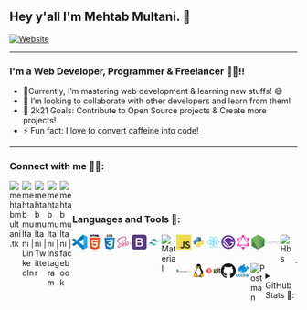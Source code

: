 ## Hey y'all I'm **Mehtab Multani**. 👋

[![Website](https://img.shields.io/website?label=mehtabmultani.tk&style=for-the-badge&url=https%3A%2F%2Fcodestackr.com)](https://mehtabmultani.tk)

---

### I'm a **Web Developer**, **Programmer** & **Freelancer** 👨‍💻!!

- 🌱Currently, I’m mastering web development & learning new stuffs! 😅
- 👯 I’m looking to collaborate with other developers and learn from them!
- 🥅 2k21 Goals: Contribute to Open Source projects & Create more projects!
- ⚡ Fun fact: I love to convert caffeine into code!

---

### **Connect with me** 🏄‍♂️:

[<img align="left" alt="mehtabmultani.tk" width="22px" src="https://maxcdn.icons8.com/Share/icon/ultraviolet/Network/domain1600.png" />][website]
[<img align="left" alt="mehtab multani | LinkedIn" width="22px" src="https://image.flaticon.com/icons/png/512/174/174857.png" />][linkedin]
[<img align="left" alt="mehtab multani | Twitter" width="22px" src="https://www.obgyn.cam.ac.uk/files/2014/10/twitter-icon-300x300.png" />][twitter]
[<img align="left" alt="mehtab multani | Instagram" width="22px" src="https://upload.wikimedia.org/wikipedia/commons/a/a5/Instagram_icon.png" />][instagram]
[<img align="left" alt="mehtab multani | facebook" width="22px" src="https://coindoo.com/wp-content/uploads/2019/01/facebook-icon.png" />][facebook]

<br/>
<br/>

### **Languages and Tools** 🔰:

[<img align="left" alt="Visual Studio Code" width="26px" src="https://raw.githubusercontent.com/github/explore/80688e429a7d4ef2fca1e82350fe8e3517d3494d/topics/visual-studio-code/visual-studio-code.png" />][vscode]
[<img align="left" alt="HTML5" width="26px" src="https://raw.githubusercontent.com/github/explore/80688e429a7d4ef2fca1e82350fe8e3517d3494d/topics/html/html.png" />][html]
[<img align="left" alt="CSS3" width="26px" src="https://raw.githubusercontent.com/github/explore/80688e429a7d4ef2fca1e82350fe8e3517d3494d/topics/css/css.png" />][css]
[<img align="left" alt="Sass" width="26px" src="https://raw.githubusercontent.com/github/explore/80688e429a7d4ef2fca1e82350fe8e3517d3494d/topics/sass/sass.png" />][sass]
[<img align="left" alt="Bootstrap" width="26px" src="https://raw.githubusercontent.com/github/explore/80688e429a7d4ef2fca1e82350fe8e3517d3494d/topics/bootstrap/bootstrap.png" />][bootstrap]
[<img align="left" alt="Tailwindcss" width="26px" src="https://raw.githubusercontent.com/github/explore/80688e429a7d4ef2fca1e82350fe8e3517d3494d/topics/tailwind/tailwind.png" />][tailwind]
[<img align="left" alt="Material" width="26px" src="https://material-ui.com/static/logo.png" />][material]
[<img align="left" alt="JavaScript" width="26px" src="https://raw.githubusercontent.com/github/explore/80688e429a7d4ef2fca1e82350fe8e3517d3494d/topics/javascript/javascript.png" />][javascript]
[<img align="left" alt="Python" width="26px" src="https://raw.githubusercontent.com/github/explore/80688e429a7d4ef2fca1e82350fe8e3517d3494d/topics/python/python.png" />][python]
[<img align="left" alt="React" width="26px" src="https://raw.githubusercontent.com/github/explore/80688e429a7d4ef2fca1e82350fe8e3517d3494d/topics/react/react.png" />][react]
[<img align="left" alt="Gatsby" width="26px" src="https://raw.githubusercontent.com/github/explore/e94815998e4e0713912fed477a1f346ec04c3da2/topics/gatsby/gatsby.png" />][gatsby]
[<img align="left" alt="GraphQL" width="26px" src="https://raw.githubusercontent.com/github/explore/80688e429a7d4ef2fca1e82350fe8e3517d3494d/topics/graphql/graphql.png" />][graphql]
[<img align="left" alt="Node.js" width="26px" src="https://raw.githubusercontent.com/github/explore/80688e429a7d4ef2fca1e82350fe8e3517d3494d/topics/nodejs/nodejs.png" />][node]
[<img align="left" alt="Express" width="26px" src="https://raw.githubusercontent.com/github/explore/361e2821e2dea67711cde99c9c40ed357061cf27/topics/express/express.png" />][express]
[<img align="left" alt="Hbs" width="26px" src="https://handlebarsjs.com/images/handlebars_logo.png" />][hbs]
[<img align="left" alt="MongoDB" width="26px" src="https://raw.githubusercontent.com/github/explore/80688e429a7d4ef2fca1e82350fe8e3517d3494d/topics/mongodb/mongodb.png" />][mongodb]
[<img align="left" alt="Linux" width="26px" src="https://raw.githubusercontent.com/github/explore/80688e429a7d4ef2fca1e82350fe8e3517d3494d/topics/linux/linux.png" />][linux]
[<img align="left" alt="Git" width="26px" src="https://raw.githubusercontent.com/github/explore/80688e429a7d4ef2fca1e82350fe8e3517d3494d/topics/git/git.png" />][git]
[<img align="left" alt="GitHub" width="26px" src="https://raw.githubusercontent.com/github/explore/78df643247d429f6cc873026c0622819ad797942/topics/github/github.png" />][github]
[<img align="left" alt="Docker" width="26px" src="https://raw.githubusercontent.com/github/explore/80688e429a7d4ef2fca1e82350fe8e3517d3494d/topics/docker/docker.png" />][docker]
[<img align="left" alt="Postman" width="26px" src="https://cdn.auth0.com/blog/build-a-secure-express-api-using-postman-and-auth0/postman-logo.png" />][postman]

<br/>
<br/>
<hr>

<details>
 <summary>GitHub Stats 📒:</summary>
  <img align="left" alt="Mehtab's GitHub Stats" src=[
    "https://github-readme-stats.vercel.app/api?username=anuraghazra)"
 />
</details>

<!-- variables -->

[website]: https://mehtabmultani.ml
[linkedin]: https://www.linkedin.com/in/mehtab-multani/
[twitter]: https://twitter.com/the_codedreamer
[instagram]: https://www.instagram.com/a_codedreamer/
[facebook]: https://www.facebook.com/mehtab2899
[vscode]: https://code.visualstudio.com/
[html]: https://developer.mozilla.org/en-US/docs/Web/html
[css]: https://developer.mozilla.org/en-US/docs/Web/CSS
[sass]: https://sass-lang.com/
[bootstrap]: https://getbootstrap.com/
[tailwind]: https://tailwindcss.com/
[material]: https://material-ui.com/
[javascript]: https://developer.mozilla.org/en-US/docs/Web/javascript/
[python]: https://www.python.org
[react]: https://reactjs.org/
[gatsby]: https://www.gatsbyjs.com/
[graphql]: https://graphql.org/
[node]: https://nodejs.org/en/
[express]: http://expressjs.com/
[hbs]: https://handlebarsjs.com/
[ejs]: https://ejs.co/
[mongodb]: https://www.mongodb.com/
[linux]: https://www.linux.org/
[git]: https://git-scm.com/
[github]: https://github.com/
[docker]: https://www.docker.com/
[postman]: https://www.postman.com/
